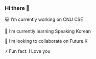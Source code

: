 ### Hi there 👋
💻 I’m currently working on CNU CSE

🎈 I’m currently learning Speaking Korean

🎀 I’m looking to collaborate on Future.K

⚡ Fun fact: I Love you
<!--
**WZNT-KimHyeJin/WZNT-KimHyeJin** is a ✨ _special_ ✨ repository because its `README.md` (this file) appears on your GitHub profile.

